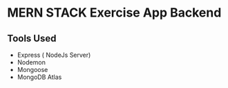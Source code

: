 # MERN STACK Exercise App Backend

## Tools Used
- Express ( NodeJs Server)
- Nodemon
- Mongoose
- MongoDB Atlas

